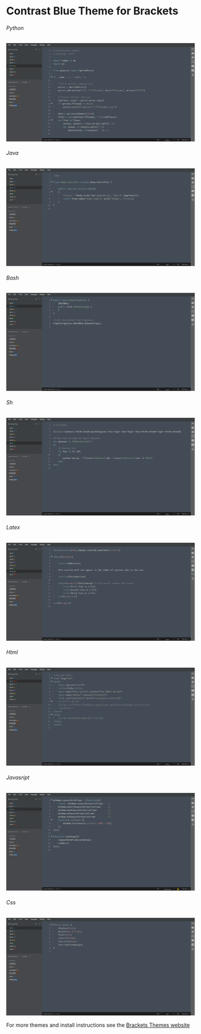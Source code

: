 Contrast Blue Theme for Brackets
=========

###### Python
![preview](preview/python.png)
###### Java
![preview](preview/php.png)
###### Bash
![preview](preview/java.png)
###### Sh
![preview](preview/bash.png)
###### Latex
![preview](preview/latex.png)
###### Html
![preview](preview/html.png)
###### Javasript
![preview](preview/javascript.png)
###### Css
![preview](preview/css.png)

For more themes and install instructions see the [Brackets Themes website](http://brackets-themes.github.io/)
